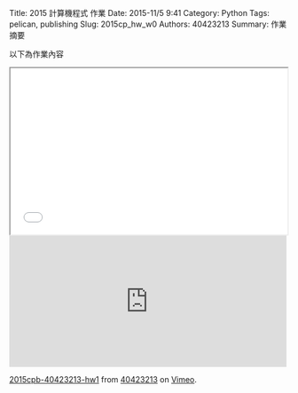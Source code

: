 Title: 2015 計算機程式 作業
Date: 2015-11/5 9:41
Category: Python
Tags: pelican, publishing
Slug: 2015cp_hw_w0
Authors: 40423213
Summary: 作業摘要

以下為作業內容
<iframe src="40423213_cp_w0_p.html" width="500" height="300"></iframe>



<iframe src="https://player.vimeo.com/video/144744342" width="500" height="237" frameborder="0" webkitallowfullscreen mozallowfullscreen allowfullscreen></iframe> <p><a href="https://vimeo.com/144744342">2015cpb-40423213-hw1</a> from <a href="https://vimeo.com/user45523667">40423213</a> on <a href="https://vimeo.com">Vimeo</a>.</p>